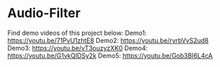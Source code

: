 # Audio-Filter
Find demo videos of this project below:
Demo1: https://youtu.be/71PvU1zhtE8
Demo2: https://youtu.be/ryrbVvS2ud8
Demo3: https://youtu.be/vT3ouzyzXK0
Demo4: https://youtu.be/G1vkQlDSy2k
Demo5: https://youtu.be/Gob3BI6L4cA
